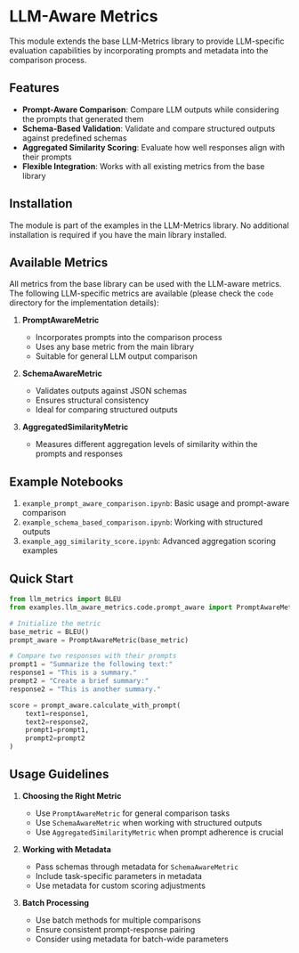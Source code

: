 # LLM-Aware Metrics

This module extends the base LLM-Metrics library to provide LLM-specific evaluation capabilities by incorporating prompts and metadata into the comparison process.

## Features

- **Prompt-Aware Comparison**: Compare LLM outputs while considering the prompts that generated them
- **Schema-Based Validation**: Validate and compare structured outputs against predefined schemas
- **Aggregated Similarity Scoring**: Evaluate how well responses align with their prompts
- **Flexible Integration**: Works with all existing metrics from the base library

## Installation

The module is part of the examples in the LLM-Metrics library. No additional installation is required if you have the main library installed.

## Available Metrics
All metrics from the base library can be used with the LLM-aware metrics. The following LLM-specific metrics are available (please check the `code` directory for the implementation details):

1. **PromptAwareMetric**
   - Incorporates prompts into the comparison process
   - Uses any base metric from the main library
   - Suitable for general LLM output comparison

2. **SchemaAwareMetric**
   - Validates outputs against JSON schemas
   - Ensures structural consistency
   - Ideal for comparing structured outputs

3. **AggregatedSimilarityMetric**
   - Measures different aggregation levels of similarity within the prompts and responses


## Example Notebooks

1. `example_prompt_aware_comparison.ipynb`: Basic usage and prompt-aware comparison
2. `example_schema_based_comparison.ipynb`: Working with structured outputs
3. `example_agg_similarity_score.ipynb`: Advanced aggregation scoring examples

## Quick Start

```python
from llm_metrics import BLEU
from examples.llm_aware_metrics.code.prompt_aware import PromptAwareMetric

# Initialize the metric
base_metric = BLEU()
prompt_aware = PromptAwareMetric(base_metric)

# Compare two responses with their prompts
prompt1 = "Summarize the following text:"
response1 = "This is a summary."
prompt2 = "Create a brief summary:"
response2 = "This is another summary."

score = prompt_aware.calculate_with_prompt(
    text1=response1,
    text2=response2,
    prompt1=prompt1,
    prompt2=prompt2
)
```

## Usage Guidelines

1. **Choosing the Right Metric**
   - Use `PromptAwareMetric` for general comparison tasks
   - Use `SchemaAwareMetric` when working with structured outputs
   - Use `AggregatedSimilarityMetric` when prompt adherence is crucial

2. **Working with Metadata**
   - Pass schemas through metadata for `SchemaAwareMetric`
   - Include task-specific parameters in metadata
   - Use metadata for custom scoring adjustments

3. **Batch Processing**
   - Use batch methods for multiple comparisons
   - Ensure consistent prompt-response pairing
   - Consider using metadata for batch-wide parameters
